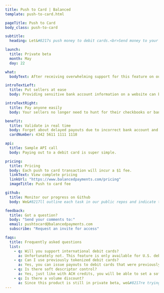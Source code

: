 ```yaml
---
title: Push to Card | Balanced
template: push-to-card.html

pageTitle: Push to Card
body_class: push-to-card

subtitle:
  heading: Let&#8217s push money to debit cards.<br>Send money to your customers without collecting bank account information.

launch:
  title: Private beta
  month: May
  day: 22

what:
  bodyText: After receiving overwhelming support for this feature on our <a href="https://balanced.crowdhoster.com/let-s-push-to-debit-cards">CrowdtiltOpen campaign</a>, we are excited to begin development. Backers who contributed to the campaign will receive priority beta access. If you are interested in this feature, please submit your email to request an invite.

introTextLeft:
  title: Put sellers at ease
  body: Providing sensitive bank account information on a website can be an issue for sellers. Push to card is the perfect alternative as a convenient and readily accessible payout option.

introTextRight:
  title: Pay anyone easily
  body: Your sellers no longer need to hunt for their checkbooks or bank account information. You can now push money directly to their bank account using just their U.S. debit card.

benefit:
  title: Validate in real time
  body: Forget about delayed payouts due to incorrect bank account and routing numbers. Debit card information is validated in real time, ensuring timely delivery of funds.
  cardNumber: 4342 5611 1111 1118

api:
  title: Sample API call
  body: Paying out to a debit card is super simple.

pricing:
  title: Pricing
  body: Each push to card transaction will incur a $1 fee.
  linkText: View complete pricing
  linkUrl: "https://www.balancedpayments.com/pricing"
  imageTitle: Push to card fee

github:
  title: Monitor our progress on Github
  body: We&#8217ll outline each task in our public repos and indicate the status of each issue. Once a task is complete, the corresponding issue will be closed.

feedback:
  title: Got a question?
  body: "Send your comments to:"
  email: pushtocard@balancedpayments.com
  subscribe: "Request an invite for access"

faqs:
  title: Frequently asked questions
  list:
    - q: Will you support international debit cards?
      a: Unfortunately not. This feature is only available for U.S. debit cards.
    - q: Can I use previously tokenized debit cards?
      a: Yes, you can issue payouts to debit cards that were previously tokenized on your platform.
    - q: Is there soft descriptor control?
      a: Yes, just like with ACH credits, you will be able to set a soft descriptor by passing it in the appears_on_statement_as field when creating a credit.
    - q: Is there a volume discount?
      a: Since this product is still in private beta, we&#8217re trying to figure out the final cost. As such, there are, currently, no plans to offer volume discounts.
---
```

